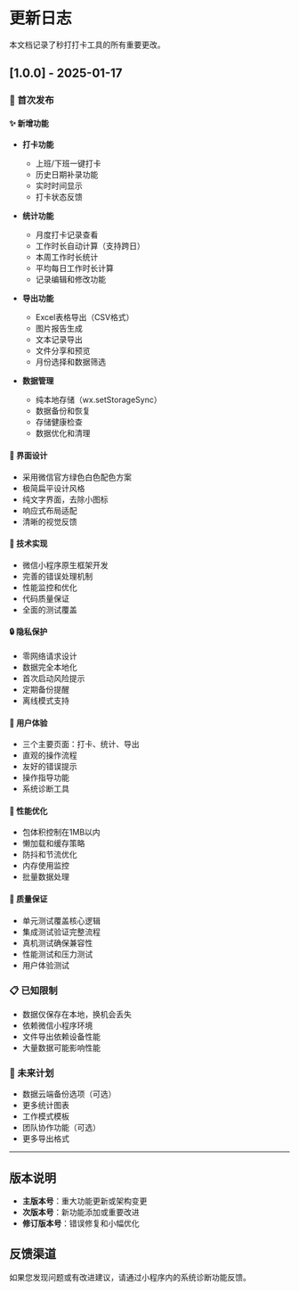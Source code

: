 # 更新日志

本文档记录了秒打打卡工具的所有重要更改。

## [1.0.0] - 2025-01-17

### 🎉 首次发布

#### ✨ 新增功能
- **打卡功能**
  - 上班/下班一键打卡
  - 历史日期补录功能
  - 实时时间显示
  - 打卡状态反馈

- **统计功能**
  - 月度打卡记录查看
  - 工作时长自动计算（支持跨日）
  - 本周工作时长统计
  - 平均每日工作时长计算
  - 记录编辑和修改功能

- **导出功能**
  - Excel表格导出（CSV格式）
  - 图片报告生成
  - 文本记录导出
  - 文件分享和预览
  - 月份选择和数据筛选

- **数据管理**
  - 纯本地存储（wx.setStorageSync）
  - 数据备份和恢复
  - 存储健康检查
  - 数据优化和清理

#### 🎨 界面设计
- 采用微信官方绿色白色配色方案
- 极简扁平设计风格
- 纯文字界面，去除小图标
- 响应式布局适配
- 清晰的视觉反馈

#### 🔧 技术实现
- 微信小程序原生框架开发
- 完善的错误处理机制
- 性能监控和优化
- 代码质量保证
- 全面的测试覆盖

#### 🔒 隐私保护
- 零网络请求设计
- 数据完全本地化
- 首次启动风险提示
- 定期备份提醒
- 离线模式支持

#### 📱 用户体验
- 三个主要页面：打卡、统计、导出
- 直观的操作流程
- 友好的错误提示
- 操作指导功能
- 系统诊断工具

#### 🚀 性能优化
- 包体积控制在1MB以内
- 懒加载和缓存策略
- 防抖和节流优化
- 内存使用监控
- 批量数据处理

#### 🧪 质量保证
- 单元测试覆盖核心逻辑
- 集成测试验证完整流程
- 真机测试确保兼容性
- 性能测试和压力测试
- 用户体验测试

### 📋 已知限制
- 数据仅保存在本地，换机会丢失
- 依赖微信小程序环境
- 文件导出依赖设备性能
- 大量数据可能影响性能

### 🔮 未来计划
- 数据云端备份选项（可选）
- 更多统计图表
- 工作模式模板
- 团队协作功能（可选）
- 更多导出格式

---

## 版本说明

- **主版本号**：重大功能更新或架构变更
- **次版本号**：新功能添加或重要改进
- **修订版本号**：错误修复和小幅优化

## 反馈渠道

如果您发现问题或有改进建议，请通过小程序内的系统诊断功能反馈。
